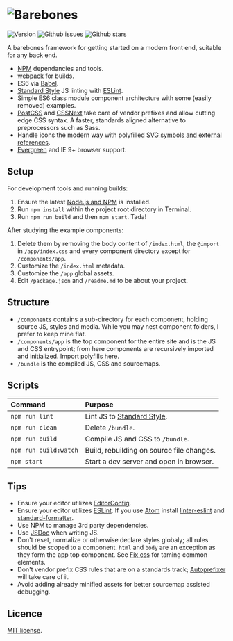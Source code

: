 # ![Barebones](http://jaydenseric.com/shared/barebones-logo.svg)

![Version](https://img.shields.io/badge/version-4.0.0--beta.4-orange.svg?style=flat-square)
![Github issues](https://img.shields.io/github/issues/jaydenseric/Barebones.svg?style=flat-square)
![Github stars](https://img.shields.io/github/stars/jaydenseric/Barebones.svg?style=flat-square)

A barebones framework for getting started on a modern front end, suitable for any back end.

- [NPM](https://npmjs.com) dependancies and tools.
- [webpack](https://webpack.github.io) for builds.
- ES6 via [Babel](https://babeljs.io).
- [Standard Style](http://standardjs.com) JS linting with [ESLint](http://eslint.org).
- Simple ES6 class module component architecture with some (easily removed) examples.
- [PostCSS](https://github.com/postcss/postcss) and [CSSNext](http://cssnext.io) take care of vendor prefixes and allow cutting edge CSS syntax. A faster, standards aligned alternative to preprocessors such as Sass.
- Handle icons the modern way with polyfilled [SVG symbols and external references](https://css-tricks.com/svg-use-with-external-reference-take-2).
- [Evergreen](http://stackoverflow.com/a/19060334) and IE 9+ browser support.

## Setup

For development tools and running builds:

1. Ensure the latest [Node.js and NPM](https://nodejs.org) is installed.
2. Run `npm install` within the project root directory in Terminal.
3. Run `npm run build` and then `npm start`. Tada!

After studying the example components:

1. Delete them by removing the body content of `/index.html`, the `@import` in `/app/index.css` and every component directory except for `/components/app`.
2. Customize the `/index.html` metadata.
3. Customize the `/app` global assets.
4. Edit `/package.json` and `/readme.md` to be about your project.

## Structure

- `/components` contains a sub-directory for each component, holding source JS, styles and media. While you may nest component folders, I prefer to keep mine flat.
- `/components/app` is the top component for the entire site and is the JS and CSS entrypoint; from here components are recursively imported and initialized. Import polyfills here.
- `/bundle` is the compiled JS, CSS and sourcemaps.

## Scripts

| Command               | Purpose                                             |
|:----------------------|:----------------------------------------------------|
| `npm run lint`        | Lint JS to [Standard Style](http://standardjs.com). |
| `npm run clean`       | Delete `/bundle`.                                   |
| `npm run build`       | Compile JS and CSS to `/bundle`.                    |
| `npm run build:watch` | Build, rebuilding on source file changes.           |
| `npm start`           | Start a dev server and open in browser.             |

## Tips

- Ensure your editor utilizes [EditorConfig](http://editorconfig.org).
- Ensure your editor utilizes [ESLint](http://eslint.org). If you use [Atom](https://atom.io) install [linter-eslint](https://atom.io/packages/linter-eslint) and [standard-formatter](https://atom.io/packages/standard-formatter).
- Use NPM to manage 3rd party dependencies.
- Use [JSDoc](http://usejsdoc.org) when writing JS.
- Don't reset, normalize or otherwise declare styles globaly; all rules should be scoped to a component. `html` and `body` are an exception as they form the app top component. See [Fix.css](https://github.com/jaydenseric/Fix) for taming common elements.
- Don't vendor prefix CSS rules that are on a standards track; [Autoprefixer](https://github.com/postcss/autoprefixer) will take care of it.
- Avoid adding already minified assets for better sourcemap assisted debugging.

## Licence

[MIT license](https://en.wikipedia.org/wiki/MIT_License).
